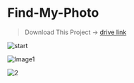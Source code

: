# Find-My-Photo

> Download This Project -> [drive link](https://drive.google.com/drive/folders/1YYKRNh8rBelnFFwD1UjDOIgLro3HOj9m?usp=sharing)



![start](https://github.com/denizkarhan/Find-My-Photo/assets/81527587/10a4b8bf-631e-4fea-b1f2-de5ff932485c)


![Image1](https://github.com/denizkarhan/Find-My-Photo/assets/81527587/2d215669-01d0-4861-91d4-0d90edc708e1)


![2](https://github.com/denizkarhan/Find-My-Photo/assets/81527587/656f68ea-12a5-492e-9478-6bac4d80f286)
